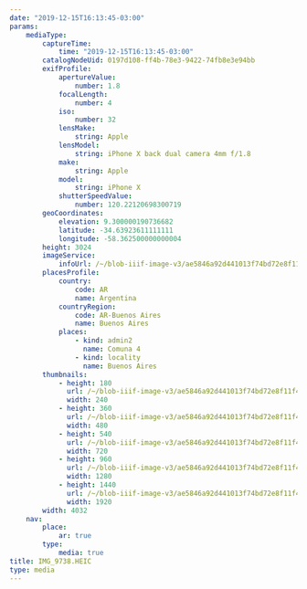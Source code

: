 ```yaml
---
date: "2019-12-15T16:13:45-03:00"
params:
    mediaType:
        captureTime:
            time: "2019-12-15T16:13:45-03:00"
        catalogNodeUid: 0197d108-ff4b-78e3-9422-74fb8e3e94bb
        exifProfile:
            apertureValue:
                number: 1.8
            focalLength:
                number: 4
            iso:
                number: 32
            lensMake:
                string: Apple
            lensModel:
                string: iPhone X back dual camera 4mm f/1.8
            make:
                string: Apple
            model:
                string: iPhone X
            shutterSpeedValue:
                number: 120.22120698300719
        geoCoordinates:
            elevation: 9.300000190736682
            latitude: -34.63923611111111
            longitude: -58.362500000000004
        height: 3024
        imageService:
            infoUrl: /~/blob-iiif-image-v3/ae5846a92d441013f74bd72e8f11f4c0aa7b382b102e93afbc1d979dfca94fe2/info.json
        placesProfile:
            country:
                code: AR
                name: Argentina
            countryRegion:
                code: AR-Buenos Aires
                name: Buenos Aires
            places:
                - kind: admin2
                  name: Comuna 4
                - kind: locality
                  name: Buenos Aires
        thumbnails:
            - height: 180
              url: /~/blob-iiif-image-v3/ae5846a92d441013f74bd72e8f11f4c0aa7b382b102e93afbc1d979dfca94fe2/full/240%2C180/0/default.jpg
              width: 240
            - height: 360
              url: /~/blob-iiif-image-v3/ae5846a92d441013f74bd72e8f11f4c0aa7b382b102e93afbc1d979dfca94fe2/full/480%2C360/0/default.jpg
              width: 480
            - height: 540
              url: /~/blob-iiif-image-v3/ae5846a92d441013f74bd72e8f11f4c0aa7b382b102e93afbc1d979dfca94fe2/full/720%2C540/0/default.jpg
              width: 720
            - height: 960
              url: /~/blob-iiif-image-v3/ae5846a92d441013f74bd72e8f11f4c0aa7b382b102e93afbc1d979dfca94fe2/full/1280%2C960/0/default.jpg
              width: 1280
            - height: 1440
              url: /~/blob-iiif-image-v3/ae5846a92d441013f74bd72e8f11f4c0aa7b382b102e93afbc1d979dfca94fe2/full/1920%2C1440/0/default.jpg
              width: 1920
        width: 4032
    nav:
        place:
            ar: true
        type:
            media: true
title: IMG_9738.HEIC
type: media
---
```

